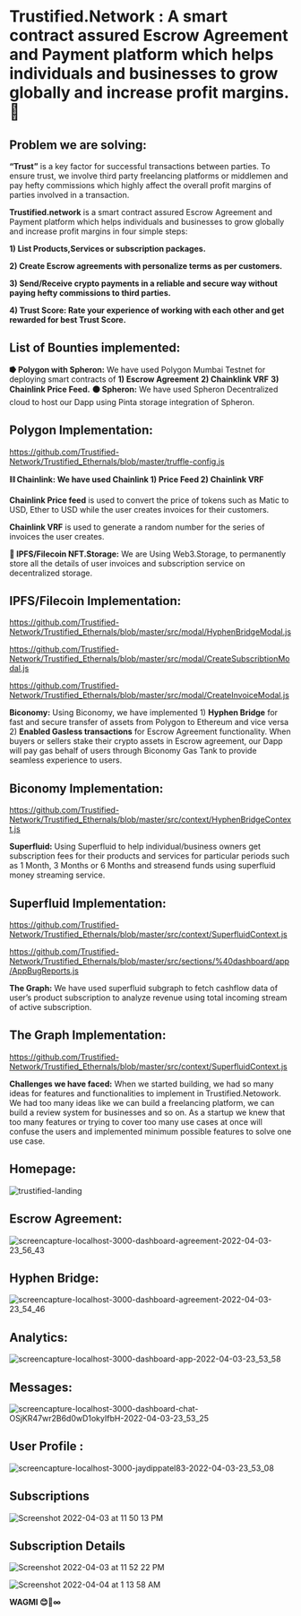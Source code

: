 # Trustified.Network :  A smart contract assured Escrow Agreement and Payment platform which helps individuals and businesses to grow globally and increase profit margins. 🤝


## Problem we are solving: 

**“Trust”** is a key factor for successful transactions between parties. To ensure trust, we involve third party freelancing platforms or middlemen and pay hefty commissions which highly affect the overall profit margins of parties involved in a transaction. 

**Trustified.network** is a smart contract assured Escrow Agreement and Payment platform which helps individuals and businesses to grow globally and increase profit margins in four simple steps:

**1) List Products,Services or subscription packages.**

**2) Create Escrow agreements with personalize terms as per customers.**

**3) Send/Receive crypto payments in a reliable and secure way without
    paying hefty commissions to third parties.**

**4) Trust Score: Rate your experience of working with each other and
    get rewarded for best Trust Score.** 


## List of Bounties implemented: 

**⭓  Polygon with Spheron:** We have used Polygon Mumbai Testnet for deploying smart contracts of 
**1) Escrow Agreement**
**2) Chainklink VRF**
**3) Chainlink Price Feed.** 
**⚫  Spheron:** We have used Spheron Decentralized cloud to host our Dapp using Pinta storage integration of Spheron. 

[Dapp url]:(https://trustified-dapp-nxnss6.argoapp.io/).

## Polygon Implementation: 
https://github.com/Trustified-Network/Trustified_Ethernals/blob/master/truffle-config.js

**⛓️ Chainlink: We have used Chainlink 1) Price Feed 2) Chainlink VRF** 

**Chainlink Price feed** is used to convert the price of tokens such as Matic to USD, Ether to USD while the user creates  invoices for their customers.

**Chainlink VRF** is used to generate a random number for the series of invoices the user creates. 

**💾 IPFS/Filecoin NFT.Storage:** We are Using Web3.Storage, to permanently store all the details of user invoices and subscription service on decentralized storage. 


## IPFS/Filecoin Implementation: 
https://github.com/Trustified-Network/Trustified_Ethernals/blob/master/src/modal/HyphenBridgeModal.js

https://github.com/Trustified-Network/Trustified_Ethernals/blob/master/src/modal/CreateSubscribtionModal.js

https://github.com/Trustified-Network/Trustified_Ethernals/blob/master/src/modal/CreateInvoiceModal.js

**Biconomy:** Using Biconomy, we have implemented 1) **Hyphen Bridge** for fast and secure transfer of assets from Polygon to Ethereum and vice versa  2)  **Enabled Gasless transactions** for Escrow Agreement functionality. When buyers or sellers stake their crypto assets in Escrow agreement, our Dapp will pay gas behalf of users through Biconomy Gas Tank to provide seamless experience to users. 


## Biconomy Implementation: 
https://github.com/Trustified-Network/Trustified_Ethernals/blob/master/src/context/HyphenBridgeContext.js


**Superfluid:** Using Superfluid to help individual/business owners get subscription fees for their products and services for particular periods such as 1 Month, 3 Months or 6 Months and streasend funds using superfluid money streaming service.

## Superfluid Implementation: 
https://github.com/Trustified-Network/Trustified_Ethernals/blob/master/src/context/SuperfluidContext.js

https://github.com/Trustified-Network/Trustified_Ethernals/blob/master/src/sections/%40dashboard/app/AppBugReports.js

**The Graph:**  We have used superfluid subgraph to fetch cashflow data of user’s product subscription to analyze revenue using total incoming stream of active subscription. 


## The Graph Implementation: 

https://github.com/Trustified-Network/Trustified_Ethernals/blob/master/src/context/SuperfluidContext.js


**Challenges we have faced:** When we started building, we had so many ideas for features and functionalities to implement in Trustified.Netowork. We had too many ideas like we can build a freelancing platform, we can build a review system for businesses and so on. As a startup we knew that too many features or trying to cover too many use cases at once will confuse the users and implemented minimum possible features to solve one use case. 

 
## Homepage: 

![trustified-landing](https://user-images.githubusercontent.com/45895007/161445304-fe733a7e-8bd1-40f1-9a8a-874927660aa2.png)

## Escrow Agreement:

![screencapture-localhost-3000-dashboard-agreement-2022-04-03-23_56_43](https://user-images.githubusercontent.com/45895007/161445413-1e5fa5a2-1699-4c52-bdc6-b971130681a4.png)

## Hyphen Bridge:

![screencapture-localhost-3000-dashboard-agreement-2022-04-03-23_54_46](https://user-images.githubusercontent.com/45895007/161445426-e4e8d6d1-1cc7-4c7e-a93b-afa6adc63dd1.png)

##  Analytics:

![screencapture-localhost-3000-dashboard-app-2022-04-03-23_53_58](https://user-images.githubusercontent.com/45895007/161445433-ff83efc9-ec1e-4753-801f-8d30f0951bfb.png)

## Messages:


![screencapture-localhost-3000-dashboard-chat-OSjKR47wr2B6d0wD1okyIfbH-2022-04-03-23_53_25](https://user-images.githubusercontent.com/45895007/161445451-f30eac4d-34ca-44d8-9c9c-bfede1f2f310.png)

## User Profile :

![screencapture-localhost-3000-jaydippatel83-2022-04-03-23_53_08](https://user-images.githubusercontent.com/45895007/161445459-d830b153-46ea-4aae-86ef-4387f0c57af1.png)

## Subscriptions

![Screenshot 2022-04-03 at 11 50 13 PM](https://user-images.githubusercontent.com/45895007/161445482-4768a50a-5787-49e4-8ba7-d0826f738d61.png)
 
## Subscription Details

![Screenshot 2022-04-03 at 11 52 22 PM](https://user-images.githubusercontent.com/45895007/161445510-2b667e35-3f60-4fad-85f8-bed5913ff577.png)


![Screenshot 2022-04-04 at 1 13 58 AM](https://user-images.githubusercontent.com/45895007/161445333-17ca5a8d-354e-4928-b8e6-11635d23731c.png)


**WAGMI 😊🚀∞**




